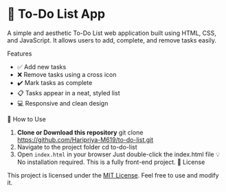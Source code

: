 # 📝 To-Do List App

A simple and aesthetic To-Do List web application built using HTML, CSS, and JavaScript. It allows users to add, complete, and remove tasks easily.

Features

- ✅ Add new tasks
- ❌ Remove tasks using a cross icon
- ✔️ Mark tasks as complete
- 📋 Tasks appear in a neat, styled list
- 💻 Responsive and clean design

🚀 How to Use

1. **Clone or Download this repository**
   git clone https://github.com/Haripriya-M619/to-do-list.git
2. Navigate to the project folder
    cd to-do-list
3. Open `index.html` in your browser
    Just double-click the index.html file
   💡 No installation required. This is a fully front-end project.
📄 License

This project is licensed under the [MIT License](LICENSE).
Feel free to use and modify it.



